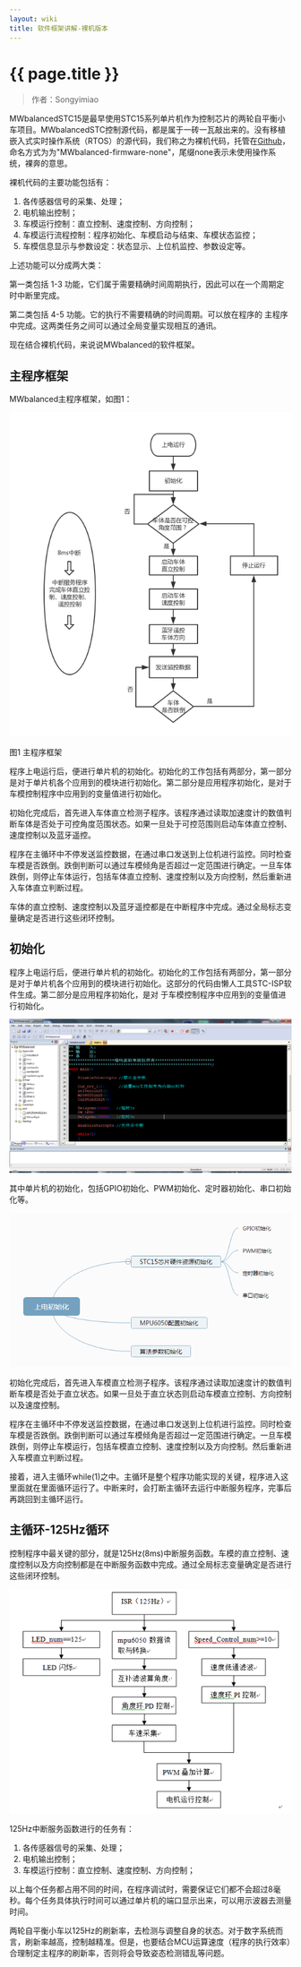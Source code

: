 ```yaml
---
layout: wiki
title: 软件框架讲解-裸机版本
---
```


# {{ page.title }}

> 作者：Songyimiao

MWbalancedSTC15是最早使用STC15系列单片机作为控制芯片的两轮自平衡小车项目。MWbalancedSTC控制源代码，都是属于一砖一瓦敲出来的。没有移植嵌入式实时操作系统（RTOS）的源代码，我们称之为裸机代码，托管在[Github](https://github.com/MiaowLabs/MWbalanced-firmware-none)，命名方式为为"MWbalanced-firmware-none"，尾缀none表示未使用操作系统，裸奔的意思。

裸机代码的主要功能包括有：

1. 各传感器信号的采集、处理；
2. 电机输出控制；
3. 车模运行控制：直立控制、速度控制、方向控制；
4. 车模运行流程控制：程序初始化、车模启动与结束、车模状态监控；
5. 车模信息显示与参数设定：状态显示、上位机监控、参数设定等。

上述功能可以分成两大类：

第一类包括 1-3 功能，它们属于需要精确时间周期执行，因此可以在一个周期定时中断里完成。

第二类包括 4-5 功能。它的执行不需要精确的时间周期。可以放在程序的
主程序中完成。这两类任务之间可以通过全局变量实现相互的通讯。

现在结合裸机代码，来说说MWbalanced的软件框架。

## 主程序框架

MWbalanced主程序框架，如图1：

![](/img/wiki/software-main-none-01.png)

图1 主程序框架

程序上电运行后，便进行单片机的初始化。初始化的工作包括有两部分，第一部分是对于单片机各个应用到的模块进行初始化。第二部分是应用程序初始化，是对于车模控制程序中应用到的变量值进行初始化。

初始化完成后，首先进入车体直立检测子程序。该程序通过读取加速度计的数值判断车体是否处于可控角度范围状态。如果一旦处于可控范围则启动车体直立控制、速度控制以及蓝牙遥控。

程序在主循环中不停发送监控数据，在通过串口发送到上位机进行监控。同时检查车模是否跌倒。跌倒判断可以通过车模倾角是否超过一定范围进行确定。一旦车体跌倒，则停止车体运行，包括车体直立控制、速度控制以及方向控制，然后重新进入车体直立判断过程。

车体的直立控制、速度控制以及蓝牙遥控都是在中断程序中完成。通过全局标志变量确定是否进行这些闭环控制。

## 初始化

程序上电运行后，便进行单片机的初始化。初始化的工作包括有两部分，第一部分是对于单片机各个应用到的模块进行初始化。这部分的代码由懒人工具STC-ISP软件生成。第二部分是应用程序初始化，是对
于车模控制程序中应用到的变量值进行初始化。

![](/img/wiki/software-main-none-02.png)

其中单片机的初始化，包括GPIO初始化、PWM初始化、定时器初始化、串口初始化等。

![](/img/wiki/software-main-none-03.png)

初始化完成后，首先进入车模直立检测子程序。该程序通过读取加速度计的数值判断车模是否处于直立状态。如果一旦处于直立状态则启动车模直立控制、方向控制以及速度控制。

程序在主循环中不停发送监控数据，在通过串口发送到上位机进行监控。同时检查车模是否跌倒。跌倒判断可以通过车模倾角是否超过一定范围进行确定。一旦车模跌倒，则停止车模运行，包括车模直立控制、速度控制以及方向控制。然后重新进入车模直立判断过程。

接着，进入主循环while(1)之中。主循环是整个程序功能实现的关键，程序进入这里面就在里面循环运行了。中断来时，会打断主循环去运行中断服务程序，完事后再跳回到主循环运行。

## 主循环-125Hz循环

控制程序中最关键的部分，就是125Hz(8ms)中断服务函数。车模的直立控制、速度控制以及方向控制都是在中断服务函数中完成。通过全局标志变量确定是否进行这些闭环控制。

![](/img/wiki/software-main-none-04.png)

125Hz中断服务函数进行的任务有：

1. 各传感器信号的采集、处理；
2. 电机输出控制；
3. 车模运行控制：直立控制、速度控制、方向控制；

以上每个任务都占用不同的时间，在程序调试时，需要保证它们都不会超过8毫秒。每个任务具体执行时间可以通过单片机的端口显示出来，可以用示波器去测量时间。

两轮自平衡小车以125Hz的刷新率，去检测与调整自身的状态。对于数字系统而言，刷新率越高，控制越精准。但是，也要结合MCU运算速度（程序的执行效率）合理制定主程序的刷新率，否则将会导致姿态检测错乱等问题。





